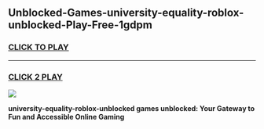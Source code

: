 
## Unblocked-Games-university-equality-roblox-unblocked-Play-Free-1gdpm
<h3>
<a href="https://premium76.site?title=university-equality-roblox-unblocked&ref=21A">CLICK TO PLAY</a></h3>
<hr>

<h3>
<a href="https://premium76.site?title=university-equality-roblox-unblocked&ref=21A">CLICK 2 PLAY</a>
  
</h3>

<a href="https://premium76.site?title=university-equality-roblox-unblocked&ref=21A"><img src="https://clearcache.store/games.png"></a>


**university-equality-roblox-unblocked games unblocked: Your Gateway to Fun and Accessible Online Gaming**
